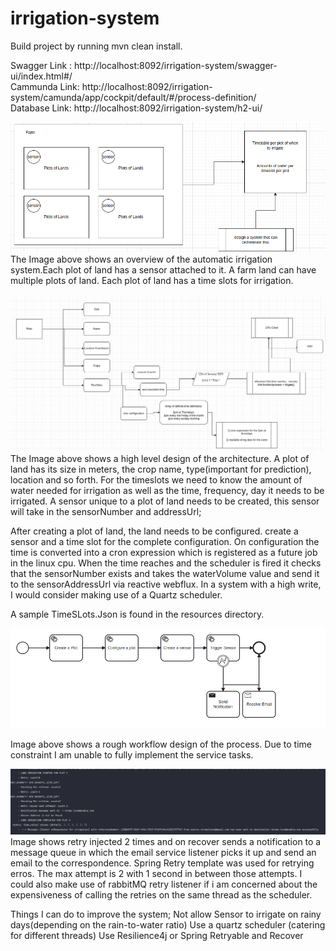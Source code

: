 # irrigation-system

Build project by running mvn clean install.

Swagger Link : http://localhost:8092/irrigation-system/swagger-ui/index.html#/  
Cammunda Link: http://localhost:8092/irrigation-system/camunda/app/cockpit/default/#/process-definition/  
Database Link: http://localhost:8092/irrigation-system/h2-ui/

![img_2.png](img_2.png)
The Image above shows an overview of the automatic irrigation system.Each plot of land has a sensor attached to it. A
farm land can have multiple plots of land. Each plot of land has a time slots for irrigation.

![img_3.png](img_3.png)
The Image above shows a high level design of the architecture. A plot of land has its size in meters, the crop name,
type(important for prediction), location and so forth.
For the timeslots we need to know the amount of water needed for irrigation as well as the time, frequency, day it needs
to be irrigated.
A sensor unique to a plot of land needs to be created, this sensor will take in the sensorNumber and addressUrl;

After creating a plot of land, the land needs to be configured. create a sensor and a time slot for the complete
configuration.
On configuration the time is converted into a cron expression which is registered as a future job in the linux cpu.
When the time reaches and the scheduler is fired it checks that the sensorNumber exists and takes the waterVolume value
and send it to the sensorAddressUrl via reactive webflux.
In a system with a high write, I would consider making use of a Quartz scheduler.

A sample TimeSLots.Json is found in the resources directory.

![img.png](img.png)

Image above shows a rough workflow design of the process. Due to time constraint I am unable to fully implement the
service tasks.

![img_1.png](img_1.png)
Image shows retry injected 2 times and on recover sends a notification to a message queue in which the email service
listener picks it up and send an email to the correspondence. Spring Retry template was used for retrying erros. The max
attempt is 2 with 1 second in between those attempts. I could also make use of rabbitMQ retry listener if i am concerned
about the expensiveness of calling the retries on the same thread as the scheduler.

Things I can do to improve the system;
Not allow Sensor to irrigate on rainy days(depending on the rain-to-water ratio)
Use a quartz scheduler (catering for different threads)
Use Resilience4j or Spring Retryable and Recover
